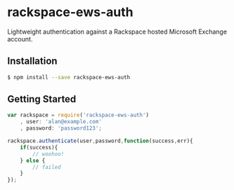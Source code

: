 # rackspace-ews-auth

Lightweight authentication against a Rackspace hosted Microsoft Exchange account.

## Installation
````sh
$ npm install --save rackspace-ews-auth
````

## Getting Started
````js
var rackspace = require('rackspace-ews-auth')
    , user: 'alan@example.com'
    , password: 'password123';

rackspace.authenticate(user,password,function(success,err){
    if(success){
        // woohoo!
    } else {
        // failed
    }
});
````